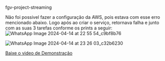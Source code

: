 fgv-project-streaming

Não foi possivel fazer a configuração da AWS, pois estava com  esse erro mencionado abaixo. Logo após ao criar o serviço, retornava falha e junto com as suas 3 tarefas
conforme os prints a seguir:
![WhatsApp Image 2024-04-14 at 22 55 54_c9bf8b76](https://github.com/RobertaProchet/Modulo3/assets/166766291/b858cc07-32ea-42b2-ba90-35a91498d5cc)

![WhatsApp Image 2024-04-14 at 23 26 03_c32b6230](https://github.com/RobertaProchet/Modulo3/assets/166766291/af838efa-fe08-4907-b1f4-fbfe773eeacc)

[Baixe o video de Demonstração](https://raw.githubusercontent.com/RobertaProchet/Modulo3/main/FGV-Streming-gravação.mp4)
